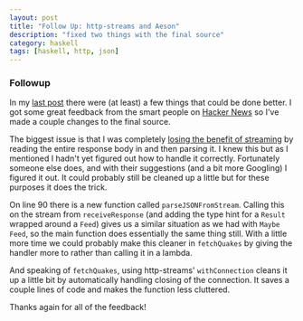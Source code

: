 ```yaml
---
layout: post
title: "Follow Up: http-streams and Aeson"
description: "fixed two things with the final source"
category: haskell
tags: [haskell, http, json]
---
```


### Followup

In my [last post](/haskell/2013/05/28/http-streams-and-aeson/) there
were (at least) a few things that could be done better. I got some
great feedback from the smart people on [Hacker
News](https://news.ycombinator.com/item?id=5801438) so I've made a couple changes to the final source.

The biggest issue is that I was completely [losing the benefit of
streaming](https://news.ycombinator.com/item?id=5803731) by reading
the entire response body in and then parsing it. I knew this but as I
mentioned I hadn't yet figured out how to handle it
correctly. Fortunately someone else does, and with their suggestions
(and a bit more Googling) I figured it out. It could probably still be
cleaned up a little but for these purposes it does the trick.

<script src="https://gist.github.com/joshrotenberg/5666409.js?file=HTTPStreamsAeson3.hs"> </script>

On line 90 there is a new function called
`parseJSONFromStream`. Calling this on the stream from
`receiveResponse` (and adding the type hint for a
`Result` wrapped around a `Feed`) gives us a
similar situation as we had with `Maybe Feed`, so the main
function does essentially the same thing still. With a little more time
we could probably make this cleaner in `fetchQuakes` by
giving the handler more to rather than calling it in a lambda.


And speaking of `fetchQuakes`, using http-streams'
`withConnection` cleans it up a little bit by
automatically handling closing of the connection. It saves a couple
lines of code and makes the function less cluttered.

Thanks again for all of the feedback!
